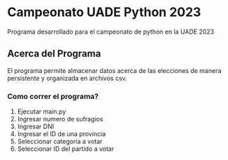 # Campeonato UADE Python 2023
Programa desarrollado para el campeonato de python en la UADE 2023

## Acerca del Programa
El programa permite almacenar datos acerca de las elecciones de manera persistente y organizada en archivos csv.

### Como correr el programa?
1. Ejecutar main.py
2. Ingresar numero de sufragios
3. Ingresar DNI
4. Ingresar el ID de una provincia
5. Seleccionar categoria a votar
6. Seleccionar ID del partido a votar
